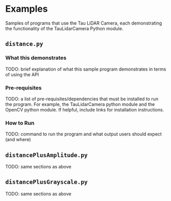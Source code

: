 # Examples

Samples of programs that use the Tau LiDAR Camera, each demonstrating the functionality of the TauLidarCamera Python module.

## `distance.py`

### What this demonstrates

TODO: brief explanation of what this sample program demonstrates in terms of using the API

### Pre-requisites

TODO: a list of pre-requisites/dependencies that must be installed to run the program. For example, the TauLidarCamera python module and the OpenCV python module. If helpful, include links for installation instructions.

### How to Run

TODO: command to run the program and what output users should expect (and where)


## `distancePlusAmplitude.py`

TODO: same sections as above

## `distancePlusGrayscale.py`

TODO: same sections as above
